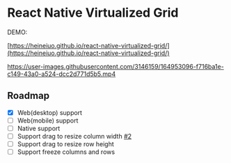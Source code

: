 # React Native Virtualized Grid



DEMO:

[https://heineiuo.github.io/react-native-virtualized-grid/](https://heineiuo.github.io/react-native-virtualized-grid/)

https://user-images.githubusercontent.com/3146159/164953096-f716ba1e-c149-43a0-a524-dcc2d771d5b5.mp4


## Roadmap

- [x] Web(desktop) support
- [ ] Web(mobile) support
- [ ] Native support
- [ ] Support drag to resize column width [#2](https://github.com/heineiuo/react-native-virtualized-grid/issues/2)
- [ ] Support drag to resize row height
- [ ] Support freeze columns and rows
